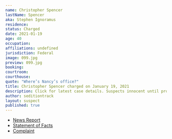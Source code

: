 ```yaml
---
name: Christopher Spencer
lastName: Spencer
aka: Stephen Ignoramus
residence: 
status: Charged
date: 2021-01-19
age: 40
occupation: 
affiliations: undefined
jurisdiction: Federal
image: 099.jpg
preview: 099.jpg
booking: 
courtroom: 
courthouse: 
quote: "Where’s Nancy’s office?"
title: Christopher Spencer charged on January 19, 2021
description: Click for latest case details. Suspects innocent until proven guilty.
author: seditiontrack
layout: suspect
published: true
---
```

- [News Report](https://www.wsoctv.com/news/local/fbi-makes-first-arrest-nc-resident-involved-us-capitol-riot/C4KA2XRFZRHYZKUU2VT65O54UU/)
- [Statement of Facts](https://www.justice.gov/opa/page/file/1356986/download)
- [Complaint](https://www.justice.gov/opa/page/file/1356981/download)
